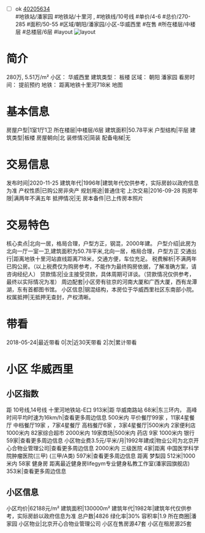 - [ ] ok [40205634](https://bj.5i5j.com/ershoufang/40205634.html)  
 #地铁站/潘家园 #地铁站/十里河 ,  #地铁线/10号线
#单价/4-6 #总价/270-285 #面积/50-55   #区域/朝阳/潘家园/小区-华威西里 #在售 #所在楼层/中楼层 #总楼层/6层 #layout 
![layout](http://image16.5i5j.com/erp/house/4020/40205634/huxing/kojhilha3057da62.jpg_P5.jpg) 
# 简介 
 280万,  5.51万/m² 
小区： 华威西里
建筑类型： 板楼
区域： 朝阳 潘家园
看房时间： 提前预约
地铁： 距离地铁十里河718米 地图
# 基本信息 
 房屋户型|1室1厅1卫
所在楼层|中楼层/6层
建筑面积|50.78平米
户型结构|平层
建筑类型|板楼
房屋朝向|北
装修情况|简装
配备电梯|无
# 交易信息 
 发布时间|2020-11-25
建筑年代|1996年|建筑年代仅供参考，实际房龄以政府信息为准
产权性质|已购公房非央产
规划用途|普通住宅
上次交易|2016-09-28
购房年限|满两年不满五年
抵押情况|无
房本备件|已上传房本照片
# 交易特色 
 核心卖点|北向一居，格局合理，户型方正，钢混，2000年建。
户型介绍|此房为北向一厅一室一卫,建筑面积为50.78平米,北向一居，格局合理，户型方正
交通出行|距离地铁十里河站直线距离718米，交通方便，车位充足。
税费解析|不满两年已购公房。（以上税费仅为购房参考，不能作为最终购房依据，了解准确方案，请咨询经纪人）
贷款情况|业主接受贷款，具体周期可详谈。（贷款情况仅供参考，最终以实际情况为准）
周边配套|小区旁有驻京的河南大厦和广西大厦，西有龙潭湖，东有首都图书馆。
小区信息|钢混结构，本房位于华威西里社区东南部小院。
权属抵押|无抵押无查封，产权清晰。
# 带看 
 2018-05-24|最近带看	 0|次|近30天带看	 2|次|累计带看
# 小区 华威西里
## 小区指数 
 距 10号线,14号线 十里河地铁站-E口 913米|距 华威南路站 68米|东三环内， 高峰时间平均时速为16km/h|查看更多周边信息
500米内 平价餐厅99家 ，11家4星餐厅
中档餐厅19家 ，7家4星餐厅
高档餐厅6家 ，3家4星餐厅|500米内 2家便利店
1000米内 82家综合超市
2000米内 19家商场|500米内 药店 9家
1000米内 银行 59家|查看更多周边信息
小区物业费3.5元/平米/月|1992年建成|物业公司为北京开心合物业管理公司|查看更多周边信息
2000米内 三级医院 4家|距离 中国医学科学院肿瘤医院(三甲) (三甲/A类) 597米|查看更多周边信息
距离 梦梨园 512米|1000米内 58家 健身房
距离最近健身房lifegym专业健身私教工作室(潘家园旗舰店) 353米|查看更多周边信息
## 小区信息 
 小区均价|62188元/m²
建筑面积|130000m²
建筑年代|1982年|建筑年代仅供参考，实际房龄以政府信息为准
总户数|4826
绿化率|30%
容积率|1.9
所在商圈|潘家园
小区物业|北京开心合物业管理公司
小区在售房源47套
小区在租房源25套
